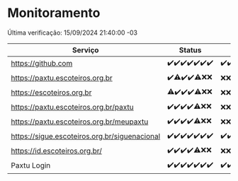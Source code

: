 # Monitoramento

Última verificação: 15/09/2024 21:40:00 -03

|Serviço|Status|Últimas 24h|
|---|---|---|
|https://github.com|<span title="2024-09-08: OK=23">✔️</span><span title="2024-09-09: OK=23">✔️</span><span title="2024-09-10: OK=23">✔️</span><span title="2024-09-11: OK=23">✔️</span><span title="2024-09-12: OK=23">✔️</span><span title="2024-09-13: OK=23">✔️</span><span title="2024-09-14: OK=23">✔️</span>|<span title="14/09/2024 21:42:00 -03 : 200">✔️</span><span title="14/09/2024 23:14:00 -03 : 200">✔️</span><span title="15/09/2024 00:14:00 -03 : 200">✔️</span><span title="15/09/2024 01:09:00 -03 : 200">✔️</span><span title="15/09/2024 02:08:00 -03 : 200">✔️</span><span title="15/09/2024 03:10:00 -03 : 200">✔️</span><span title="15/09/2024 04:07:00 -03 : 200">✔️</span><span title="15/09/2024 05:10:00 -03 : 200">✔️</span><span title="15/09/2024 06:07:00 -03 : 200">✔️</span><span title="15/09/2024 07:07:00 -03 : 200">✔️</span><span title="15/09/2024 08:05:00 -03 : 200">✔️</span><span title="15/09/2024 09:12:00 -03 : 200">✔️</span><span title="15/09/2024 10:12:00 -03 : 200">✔️</span><span title="15/09/2024 11:06:00 -03 : 200">✔️</span><span title="15/09/2024 12:06:00 -03 : 200">✔️</span><span title="15/09/2024 13:08:00 -03 : 200">✔️</span><span title="15/09/2024 14:06:00 -03 : 200">✔️</span><span title="15/09/2024 15:10:00 -03 : 200">✔️</span><span title="15/09/2024 16:04:00 -03 : 200">✔️</span><span title="15/09/2024 17:07:00 -03 : 200">✔️</span><span title="15/09/2024 18:07:00 -03 : 200">✔️</span><span title="15/09/2024 19:07:00 -03 : 200">✔️</span><span title="15/09/2024 20:07:00 -03 : 200">✔️</span><span title="15/09/2024 21:40:00 -03 : 200">✔️</span>|
|https://paxtu.escoteiros.org.br|<span title="2024-09-08: OK=23">✔️</span><span title="2024-09-09: OK=21, Falhas=2">⚠️</span><span title="2024-09-10: OK=23">✔️</span><span title="2024-09-11: OK=23">✔️</span><span title="2024-09-12: OK=19, Falhas=4">⚠️</span><span title="2024-09-13: Falhas=23">❌</span><span title="2024-09-14: Falhas=23">❌</span>|<span title="14/09/2024 21:42:00 -03 : 403">❌</span><span title="14/09/2024 23:14:00 -03 : 403">❌</span><span title="15/09/2024 00:14:00 -03 : 403">❌</span><span title="15/09/2024 01:09:00 -03 : 403">❌</span><span title="15/09/2024 02:08:00 -03 : 403">❌</span><span title="15/09/2024 03:10:00 -03 : 403">❌</span><span title="15/09/2024 04:07:00 -03 : 403">❌</span><span title="15/09/2024 05:10:00 -03 : 403">❌</span><span title="15/09/2024 06:07:00 -03 : 403">❌</span><span title="15/09/2024 07:07:00 -03 : 403">❌</span><span title="15/09/2024 08:05:00 -03 : 403">❌</span><span title="15/09/2024 09:12:00 -03 : 403">❌</span><span title="15/09/2024 10:12:00 -03 : 403">❌</span><span title="15/09/2024 11:06:00 -03 : 403">❌</span><span title="15/09/2024 12:06:00 -03 : 403">❌</span><span title="15/09/2024 13:08:00 -03 : 403">❌</span><span title="15/09/2024 14:06:00 -03 : 403">❌</span><span title="15/09/2024 15:10:00 -03 : 403">❌</span><span title="15/09/2024 16:04:00 -03 : 403">❌</span><span title="15/09/2024 17:07:00 -03 : 403">❌</span><span title="15/09/2024 18:07:00 -03 : 403">❌</span><span title="15/09/2024 19:07:00 -03 : 403">❌</span><span title="15/09/2024 20:07:00 -03 : 403">❌</span><span title="15/09/2024 21:40:00 -03 : 403">❌</span>|
|https://escoteiros.org.br|<span title="2024-09-08: OK=22, Falhas=1">⚠️</span><span title="2024-09-09: OK=23">✔️</span><span title="2024-09-10: OK=23">✔️</span><span title="2024-09-11: OK=23">✔️</span><span title="2024-09-12: OK=19, Falhas=4">⚠️</span><span title="2024-09-13: Falhas=23">❌</span><span title="2024-09-14: Falhas=23">❌</span>|<span title="14/09/2024 21:42:00 -03 : 403">❌</span><span title="14/09/2024 23:14:00 -03 : 403">❌</span><span title="15/09/2024 00:14:00 -03 : 403">❌</span><span title="15/09/2024 01:09:00 -03 : 403">❌</span><span title="15/09/2024 02:08:00 -03 : 403">❌</span><span title="15/09/2024 03:10:00 -03 : 403">❌</span><span title="15/09/2024 04:07:00 -03 : 403">❌</span><span title="15/09/2024 05:10:00 -03 : 403">❌</span><span title="15/09/2024 06:07:00 -03 : 403">❌</span><span title="15/09/2024 07:07:00 -03 : 403">❌</span><span title="15/09/2024 08:05:00 -03 : 403">❌</span><span title="15/09/2024 09:12:00 -03 : 403">❌</span><span title="15/09/2024 10:12:00 -03 : 403">❌</span><span title="15/09/2024 11:06:00 -03 : 403">❌</span><span title="15/09/2024 12:06:00 -03 : 403">❌</span><span title="15/09/2024 13:08:00 -03 : 403">❌</span><span title="15/09/2024 14:06:00 -03 : 403">❌</span><span title="15/09/2024 15:10:00 -03 : 403">❌</span><span title="15/09/2024 16:04:00 -03 : 403">❌</span><span title="15/09/2024 17:07:00 -03 : 403">❌</span><span title="15/09/2024 18:07:00 -03 : 403">❌</span><span title="15/09/2024 19:07:00 -03 : 403">❌</span><span title="15/09/2024 20:07:00 -03 : 403">❌</span><span title="15/09/2024 21:40:00 -03 : 403">❌</span>|
|https://paxtu.escoteiros.org.br/paxtu|<span title="2024-09-08: OK=23">✔️</span><span title="2024-09-09: OK=23">✔️</span><span title="2024-09-10: OK=23">✔️</span><span title="2024-09-11: OK=23">✔️</span><span title="2024-09-12: OK=19, Falhas=4">⚠️</span><span title="2024-09-13: Falhas=23">❌</span><span title="2024-09-14: Falhas=23">❌</span>|<span title="14/09/2024 21:42:00 -03 : 403">❌</span><span title="14/09/2024 23:14:00 -03 : 403">❌</span><span title="15/09/2024 00:14:00 -03 : 403">❌</span><span title="15/09/2024 01:09:00 -03 : 403">❌</span><span title="15/09/2024 02:08:00 -03 : 403">❌</span><span title="15/09/2024 03:10:00 -03 : 403">❌</span><span title="15/09/2024 04:07:00 -03 : 403">❌</span><span title="15/09/2024 05:10:00 -03 : 403">❌</span><span title="15/09/2024 06:07:00 -03 : 403">❌</span><span title="15/09/2024 07:07:00 -03 : 403">❌</span><span title="15/09/2024 08:05:00 -03 : 403">❌</span><span title="15/09/2024 09:12:00 -03 : 403">❌</span><span title="15/09/2024 10:12:00 -03 : 403">❌</span><span title="15/09/2024 11:06:00 -03 : 403">❌</span><span title="15/09/2024 12:06:00 -03 : 403">❌</span><span title="15/09/2024 13:08:00 -03 : 403">❌</span><span title="15/09/2024 14:06:00 -03 : 403">❌</span><span title="15/09/2024 15:10:00 -03 : 403">❌</span><span title="15/09/2024 16:04:00 -03 : 403">❌</span><span title="15/09/2024 17:07:00 -03 : 403">❌</span><span title="15/09/2024 18:07:00 -03 : 403">❌</span><span title="15/09/2024 19:07:00 -03 : 403">❌</span><span title="15/09/2024 20:07:00 -03 : 403">❌</span><span title="15/09/2024 21:40:00 -03 : 403">❌</span>|
|https://paxtu.escoteiros.org.br/meupaxtu|<span title="2024-09-08: OK=23">✔️</span><span title="2024-09-09: OK=23">✔️</span><span title="2024-09-10: OK=23">✔️</span><span title="2024-09-11: OK=23">✔️</span><span title="2024-09-12: OK=19, Falhas=4">⚠️</span><span title="2024-09-13: Falhas=23">❌</span><span title="2024-09-14: Falhas=23">❌</span>|<span title="14/09/2024 21:42:00 -03 : 403">❌</span><span title="14/09/2024 23:14:00 -03 : 403">❌</span><span title="15/09/2024 00:14:00 -03 : 403">❌</span><span title="15/09/2024 01:09:00 -03 : 403">❌</span><span title="15/09/2024 02:08:00 -03 : 403">❌</span><span title="15/09/2024 03:10:00 -03 : 403">❌</span><span title="15/09/2024 04:07:00 -03 : 403">❌</span><span title="15/09/2024 05:10:00 -03 : 403">❌</span><span title="15/09/2024 06:07:00 -03 : 403">❌</span><span title="15/09/2024 07:07:00 -03 : 403">❌</span><span title="15/09/2024 08:05:00 -03 : 403">❌</span><span title="15/09/2024 09:12:00 -03 : 403">❌</span><span title="15/09/2024 10:12:00 -03 : 403">❌</span><span title="15/09/2024 11:06:00 -03 : 403">❌</span><span title="15/09/2024 12:06:00 -03 : 403">❌</span><span title="15/09/2024 13:08:00 -03 : 403">❌</span><span title="15/09/2024 14:06:00 -03 : 403">❌</span><span title="15/09/2024 15:10:00 -03 : 403">❌</span><span title="15/09/2024 16:04:00 -03 : 403">❌</span><span title="15/09/2024 17:07:00 -03 : 403">❌</span><span title="15/09/2024 18:07:00 -03 : 403">❌</span><span title="15/09/2024 19:07:00 -03 : 403">❌</span><span title="15/09/2024 20:07:00 -03 : 403">❌</span><span title="15/09/2024 21:40:00 -03 : 403">❌</span>|
|https://sigue.escoteiros.org.br/siguenacional|<span title="2024-09-08: OK=23">✔️</span><span title="2024-09-09: OK=23">✔️</span><span title="2024-09-10: OK=23">✔️</span><span title="2024-09-11: OK=23">✔️</span><span title="2024-09-12: OK=23">✔️</span><span title="2024-09-13: OK=23">✔️</span><span title="2024-09-14: OK=23">✔️</span>|<span title="14/09/2024 21:42:00 -03 : 200">✔️</span><span title="14/09/2024 23:14:00 -03 : 200">✔️</span><span title="15/09/2024 00:14:00 -03 : 200">✔️</span><span title="15/09/2024 01:09:00 -03 : 200">✔️</span><span title="15/09/2024 02:08:00 -03 : 200">✔️</span><span title="15/09/2024 03:10:00 -03 : 200">✔️</span><span title="15/09/2024 04:07:00 -03 : 200">✔️</span><span title="15/09/2024 05:10:00 -03 : 200">✔️</span><span title="15/09/2024 06:07:00 -03 : 200">✔️</span><span title="15/09/2024 07:07:00 -03 : 200">✔️</span><span title="15/09/2024 08:05:00 -03 : 200">✔️</span><span title="15/09/2024 09:12:00 -03 : 200">✔️</span><span title="15/09/2024 10:12:00 -03 : 200">✔️</span><span title="15/09/2024 11:06:00 -03 : 200">✔️</span><span title="15/09/2024 12:06:00 -03 : 200">✔️</span><span title="15/09/2024 13:08:00 -03 : 200">✔️</span><span title="15/09/2024 14:06:00 -03 : 200">✔️</span><span title="15/09/2024 15:10:00 -03 : 200">✔️</span><span title="15/09/2024 16:04:00 -03 : 200">✔️</span><span title="15/09/2024 17:07:00 -03 : 200">✔️</span><span title="15/09/2024 18:07:00 -03 : 200">✔️</span><span title="15/09/2024 19:07:00 -03 : 200">✔️</span><span title="15/09/2024 20:07:00 -03 : 200">✔️</span><span title="15/09/2024 21:40:00 -03 : 200">✔️</span>|
|https://id.escoteiros.org.br/|<span title="2024-09-08: OK=23">✔️</span><span title="2024-09-09: OK=23">✔️</span><span title="2024-09-10: OK=23">✔️</span><span title="2024-09-11: OK=23">✔️</span><span title="2024-09-12: OK=19, Falhas=4">⚠️</span><span title="2024-09-13: Falhas=23">❌</span><span title="2024-09-14: Falhas=23">❌</span>|<span title="14/09/2024 21:42:00 -03 : 403">❌</span><span title="14/09/2024 23:14:00 -03 : 403">❌</span><span title="15/09/2024 00:14:00 -03 : 403">❌</span><span title="15/09/2024 01:09:00 -03 : 403">❌</span><span title="15/09/2024 02:08:00 -03 : 403">❌</span><span title="15/09/2024 03:10:00 -03 : 403">❌</span><span title="15/09/2024 04:07:00 -03 : 403">❌</span><span title="15/09/2024 05:10:00 -03 : 403">❌</span><span title="15/09/2024 06:07:00 -03 : 403">❌</span><span title="15/09/2024 07:07:00 -03 : 403">❌</span><span title="15/09/2024 08:05:00 -03 : 403">❌</span><span title="15/09/2024 09:12:00 -03 : 403">❌</span><span title="15/09/2024 10:12:00 -03 : 403">❌</span><span title="15/09/2024 11:06:00 -03 : 403">❌</span><span title="15/09/2024 12:06:00 -03 : 403">❌</span><span title="15/09/2024 13:08:00 -03 : 403">❌</span><span title="15/09/2024 14:06:00 -03 : 403">❌</span><span title="15/09/2024 15:10:00 -03 : 403">❌</span><span title="15/09/2024 16:04:00 -03 : 403">❌</span><span title="15/09/2024 17:07:00 -03 : 403">❌</span><span title="15/09/2024 18:07:00 -03 : 403">❌</span><span title="15/09/2024 19:07:00 -03 : 403">❌</span><span title="15/09/2024 20:07:00 -03 : 403">❌</span><span title="15/09/2024 21:40:00 -03 : 403">❌</span>|
|Paxtu Login|<span title="2024-09-08: OK=23">✔️</span><span title="2024-09-09: OK=23">✔️</span><span title="2024-09-10: OK=23">✔️</span><span title="2024-09-11: OK=23">✔️</span><span title="2024-09-12: OK=23">✔️</span><span title="2024-09-13: OK=23">✔️</span><span title="2024-09-14: OK=23">✔️</span>|<span title="14/09/2024 21:42:00 -03 : 200">✔️</span><span title="14/09/2024 23:14:00 -03 : 200">✔️</span><span title="15/09/2024 00:14:00 -03 : 200">✔️</span><span title="15/09/2024 01:09:00 -03 : 200">✔️</span><span title="15/09/2024 02:08:00 -03 : 200">✔️</span><span title="15/09/2024 03:10:00 -03 : 200">✔️</span><span title="15/09/2024 04:07:00 -03 : 200">✔️</span><span title="15/09/2024 05:10:00 -03 : 200">✔️</span><span title="15/09/2024 06:07:00 -03 : 200">✔️</span><span title="15/09/2024 07:07:00 -03 : 200">✔️</span><span title="15/09/2024 08:05:00 -03 : 200">✔️</span><span title="15/09/2024 09:12:00 -03 : 200">✔️</span><span title="15/09/2024 10:12:00 -03 : 200">✔️</span><span title="15/09/2024 11:06:00 -03 : 200">✔️</span><span title="15/09/2024 12:06:00 -03 : 200">✔️</span><span title="15/09/2024 13:08:00 -03 : 200">✔️</span><span title="15/09/2024 14:06:00 -03 : 200">✔️</span><span title="15/09/2024 15:10:00 -03 : 200">✔️</span><span title="15/09/2024 16:04:00 -03 : 200">✔️</span><span title="15/09/2024 17:07:00 -03 : 200">✔️</span><span title="15/09/2024 18:07:00 -03 : 200">✔️</span><span title="15/09/2024 19:07:00 -03 : 200">✔️</span><span title="15/09/2024 20:07:00 -03 : 200">✔️</span><span title="15/09/2024 21:40:00 -03 : 200">✔️</span>|
